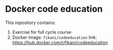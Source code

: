 # Docker code education
This repository contains:

1. Exercise for full cycle course 
2. Docker image: `fikani/codeeducation` link: https://hub.docker.com/r/fikani/codeeducation